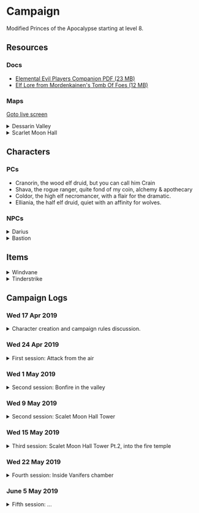 # Campaign 
Modified Princes of the Apocalypse starting at level 8. 

## Resources
### Docs 
* [Elemental Evil Players Companion PDF (23 MB)](https://media.wizards.com/2015/downloads/dnd/EE_PlayersCompanion.pdf)
* [Elf Lore from Mordenkainen's Tomb Of Foes (12 MB)](https://s3-eu-west-1.amazonaws.com/dnd.bfjnaude.com/files/Elves.pdf)

### Maps 
<a href="./screen.html">Goto live screen<a>
<details>
    <summary>Dessarin Valley</summary>
    <img class="lazy img-map" src="img/Dessarin_Valley-5e_low.jpg" data-src="img/Dessarin_Valley-5e.jpg"/>
</details> 
<details>
    <summary>Scarlet Moon Hall</summary>
    <img class="lazy img-map" src="img/scarlet-moon-hall-dm_low.jpg" data-src="img/scarlet-moon-hall-dm.jpg"/>
</details> 

## Characters 

### PCs 
* Cranorin, the wood elf druid, but you can call him Crain
* Shava, the rogue ranger, quite fond of my coin, alchemy & apothecary
* Coldor, the high elf necromancer, with a flair for the dramatic.
* Elliania, the half elf druid, quiet with an affinity for wolves. 

### NPCs 
<details>
<summary>Darius</summary>

Inkeeper of the Snoring Giant Inn.
Stout dark haired human man, tanned skin, hairy chest & forearms, mutton chops. 
Tells the party about strange happenings in the valley.

</details>

<details>
<summary>Bastion</summary>

Fire genasi in the Fire Cult's dungeon. Has some ambition to depose Vanifer.
Asked the party to kill Vanifer and bring him their dagger for a hefty sum.

</details>

## Items

<details><summary>Windvane</summary>

Weapon (spear), legendary (requires attunement) 

A silver spear, Windvane has dark sapphires on the filigreed surface of its polished head. Held by its shining haft, the weapon feels insubstantial, as if clutching a cool, gently blowing breeze. The spear contains a spark of Yan-C-Bin, the Prince of Evil Air.

You have a +2 bonus to attack and damage you make with this magic weapon, which has the finesse weapon property. When you hit with it, the target takes an extra 1d6 lightning damage.

Air Mastery. You gain the following benefit while you hold Windvane:

* You can speak Auran fluently.
* You have resistance to lightning damage.
* You can cast dominate monster (save DC 17) on an air elemental. Once you have done so, Windvane can’t be used in this way agin until the next dawn.

</details> 

<details><summary>Tinderstrike</summary>

A flint dagger, Tinderstrike is uncommonly sharp, and sparks cascade off its edge whenever it strikes something solid. Its handle is always warm to the touch, and the blade smolders for 1d4 minutes after it is used to deal damage. It contains a spark of Imix, Prince of Evil Fire.

You gain a +2 bonus to attack and damage rolls you make with this magic weapon. When you hit with it, the targets takes an extra 2d6 fire damage.

Fire Mastery. You gain the following benefits while you hold Tinderstrike:

* You can speak Ignan fluently.
* You have resistance to Fire damage.
* You can cast Dominate Monster (Save DC 17) on a Fire Elemental. Once you have done so, Tinderstrike can’t be used this way again until the next dawn.

This weapon is tied to one of the four Elemental Planes. While wielding this weapon, you have advantage on attack rolls against elementals from the linked plane, and they have disadvantage on attack rolls against you. In addition, you have access to properties based on the linked plane.

If you help slay a fire elemental while attuned to the weapon, you gain access to the following additional properties:

* You are immune to fire damage.
* You can cast the following spells from the dagger, expending the necessary number of charges: burning hands (1 charge), fireball (2 charges), or wall of fire (3 charges).

After helping to slay a fire elemental, the Weapon has 5 charges. It regains 1d4 = 1 expended charges daily at dawn. Spells cast from the weapon have a save DC of 17.

</details> 

## Campaign Logs
### Wed 17 Apr 2019 
<details>
<summary>Character creation and campaign rules discussion.</summary>

#### Character creation
4 Characters at 8th level. Two druids, a wizard and a mutliclass rogue/ranger

#### Rules discussion
* Base game rules
* All spells and abilities from official 5e books are available
* Critical failures might have dire consequences
</details>

### Wed 24 Apr 2019
<details>
<summary> First session: Attack from the air</summary> 

#### 1st of Kythorn 1453 
The characters seek shelter at a local in Westbridge, The Sleeping Giant, after a storm starts to kick up... 

During the storm Aerisi is flying around in the clouds summoning lightning and air elementals to terrorize the town. 

The party takes down Aerisi and the elemental. Shava claims Windvane. (4800 XP)

Shava goes on an expidition to try and obtain some arrows while the rest of the party sleeps. She finds the local workshop,
but is not able to obtain any completed arrows. 

</details> 

### Wed 1 May 2019
<details>
<summary> Second session: Bonfire in the valley</summary> 

#### 2nd of Kythorn 1453 
The party makes their way down The Stone Trail. After a day of travelling they decide to set up camp at the foot of the Sumber Hills 
near River Dessarin. They spot fire raining down from the sky deeper into the Sumber Hills and want to investigate.

Elliania uses divination to surmise the nature of the fire that rained from the sky and receives the answer "Unnatural. Do not trust them"

The party sees smoke further into the Sumber hills as the sun sets. They decide they need to investigate in the morning. 

#### 3rd of Kythorn 1453 
The party breaks camp and decides to head in the direction of the smoke they saw on the previous day. 

On their approach they spot a tower on a hill, in the area where the smoke originated. 
Two party members decide to sneak closer to investigate. When they spot a burned out camp and two fire elementals patrolling the area. 

The party attacks the Fire Elemental Myrmidons patrolling at the foot of the Scarlet Moon Hall. After defeating the elementals,
the party starts to raid the camp as they explore. They find many burnt corpses, some scrolls and a few gold coins.

While exploring the summit of the hill the party encounters a Flame Guardian and two Hell Hounds.

During the fighting the Flame Guardian submits.

</details> 

### Wed 9 May 2019
<details>
<summary> Second session: Scalet Moon Hall Tower</summary> 

#### 3rd of Kythorn 1453 
During the fighting the Flame Guardian submits... and promptly gets skewered by two crossbow bolts. The party takes cover next to the
Scarlet Moon Hall tower. The scaffolding is set alight by a dropped oil lamp. Coldor summons Ice Mephits to douse the 
flames and a battle ensues with the flame cultists residing in the tower.

During the battle an unknown druid escapes at the base of the tower... 

The party loots the druids living quarters for some gold, gems and a scroll, before fighting some giant bats in the attic, 
after a failed attempt at animal diplomacy.

The party opts to take a short rest in the top of the tower.

</details> 

### Wed 15 May 2019
<details>
<summary> Third session: Scalet Moon Hall Tower Pt.2, into the fire temple</summary> 

#### 3rd of Kythorn 1453 
The party opts to take a short rest in the top of the tower...

The party descends the tower and has an encounter with some magmins and proceed down a hidden tunnel.

Following the tunnel leads the party to a chamber underground. Elliania finds a secret door in one of
the tunnels. On the other side of the secret door the party finds a Fire Genasi named Bastion, who convinces
them to go find and kill Vanifer to bring him her dagger...

The party agrees to go and find Vanifer.

After following Bastion's instructions the party finds Vanifer praying at an altar, with a corpse atop it.

A failed stealth attempt leads to a large battle with Vanifer and her fire Elementals. Vanifer escapes...

</details> 

### Wed 22 May 2019
<details>
<summary> Fourth session: Inside Vanifers chamber</summary> 

#### 3rd of Kythorn 1453 
The party hunts for Vanifer and after searching the altar chamber find the secret door down to Vanifer's chambers.

Vanifer makes her last stand. The party seizes Tinderstrike after Vanifer's body goes up in smoke. 

Vanifer's chamber is barricaded as the group tries to take a long rest.

#### 4th of Kythorn 1453
After their long rest a fight breaks out when the party tries to sneak past a group of sleeping cultist. A fight breaks out,
many people die... also hobgoblins. A mage, named Lizzy manages to escape.

</details> 

### June 5 May 2019
<details>
<summary> Fifth session: ...</summary> 

#### 4th of Kythorn 1453
The party goes on a murdering spree, killing all they found in the Fire Temple

</details> 
